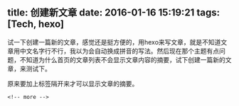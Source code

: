 title: 创建新文章
date: 2016-01-16 15:19:21
tags: [Tech, hexo]
---
试一下创建一篇新的文章，感觉还是挺方便的，用hexo来写文章，就是不知道文章用中文名字行不行，我以为会自动换成拼音的写法。然后现在那个主题有点问题，不知道为什么首页的文章列表不会显示文章内容的摘要，试下创建一篇新的文章，来测试下。

<!-- more --> 

原来要加上标签隔开来才可以显示文章的摘要。

````
<!-- more -->
````
